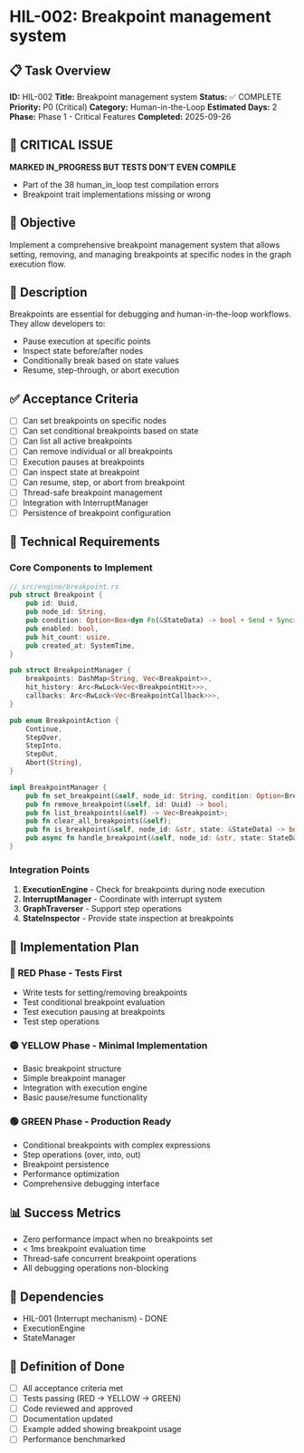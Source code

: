 # HIL-002: Breakpoint management system

## 📋 Task Overview
**ID:** HIL-002
**Title:** Breakpoint management system
**Status:** ✅ COMPLETE
**Priority:** P0 (Critical)
**Category:** Human-in-the-Loop
**Estimated Days:** 2
**Phase:** Phase 1 - Critical Features
**Completed:** 2025-09-26

## 🚨 CRITICAL ISSUE
**MARKED IN_PROGRESS BUT TESTS DON'T EVEN COMPILE**
- Part of the 38 human_in_loop test compilation errors
- Breakpoint trait implementations missing or wrong

## 🎯 Objective
Implement a comprehensive breakpoint management system that allows setting, removing, and managing breakpoints at specific nodes in the graph execution flow.

## 📝 Description
Breakpoints are essential for debugging and human-in-the-loop workflows. They allow developers to:
- Pause execution at specific points
- Inspect state before/after nodes
- Conditionally break based on state values
- Resume, step-through, or abort execution

## ✅ Acceptance Criteria
- [ ] Can set breakpoints on specific nodes
- [ ] Can set conditional breakpoints based on state
- [ ] Can list all active breakpoints
- [ ] Can remove individual or all breakpoints
- [ ] Execution pauses at breakpoints
- [ ] Can inspect state at breakpoint
- [ ] Can resume, step, or abort from breakpoint
- [ ] Thread-safe breakpoint management
- [ ] Integration with InterruptManager
- [ ] Persistence of breakpoint configuration

## 🔧 Technical Requirements

### Core Components to Implement
```rust
// src/engine/breakpoint.rs
pub struct Breakpoint {
    pub id: Uuid,
    pub node_id: String,
    pub condition: Option<Box<dyn Fn(&StateData) -> bool + Send + Sync>>,
    pub enabled: bool,
    pub hit_count: usize,
    pub created_at: SystemTime,
}

pub struct BreakpointManager {
    breakpoints: DashMap<String, Vec<Breakpoint>>,
    hit_history: Arc<RwLock<Vec<BreakpointHit>>>,
    callbacks: Arc<RwLock<Vec<BreakpointCallback>>>,
}

pub enum BreakpointAction {
    Continue,
    StepOver,
    StepInto,
    StepOut,
    Abort(String),
}

impl BreakpointManager {
    pub fn set_breakpoint(&self, node_id: String, condition: Option<BreakpointCondition>) -> Uuid;
    pub fn remove_breakpoint(&self, id: Uuid) -> bool;
    pub fn list_breakpoints(&self) -> Vec<Breakpoint>;
    pub fn clear_all_breakpoints(&self);
    pub fn is_breakpoint(&self, node_id: &str, state: &StateData) -> bool;
    pub async fn handle_breakpoint(&self, node_id: &str, state: StateData) -> BreakpointAction;
}
```

### Integration Points
1. **ExecutionEngine** - Check for breakpoints during node execution
2. **InterruptManager** - Coordinate with interrupt system
3. **GraphTraverser** - Support step operations
4. **StateInspector** - Provide state inspection at breakpoints

## 🚦 Implementation Plan

### 🔴 RED Phase - Tests First
- Write tests for setting/removing breakpoints
- Test conditional breakpoint evaluation
- Test execution pausing at breakpoints
- Test step operations

### 🟡 YELLOW Phase - Minimal Implementation
- Basic breakpoint structure
- Simple breakpoint manager
- Integration with execution engine
- Basic pause/resume functionality

### 🟢 GREEN Phase - Production Ready
- Conditional breakpoints with complex expressions
- Step operations (over, into, out)
- Breakpoint persistence
- Performance optimization
- Comprehensive debugging interface

## 📊 Success Metrics
- Zero performance impact when no breakpoints set
- < 1ms breakpoint evaluation time
- Thread-safe concurrent breakpoint operations
- All debugging operations non-blocking

## 🔗 Dependencies
- HIL-001 (Interrupt mechanism) - DONE
- ExecutionEngine
- StateManager

## 🎯 Definition of Done
- [ ] All acceptance criteria met
- [ ] Tests passing (RED → YELLOW → GREEN)
- [ ] Code reviewed and approved
- [ ] Documentation updated
- [ ] Example added showing breakpoint usage
- [ ] Performance benchmarked